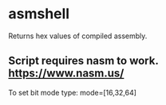 # asmshell

Returns hex values of compiled assembly.

## Script requires nasm to work. https://www.nasm.us/

To set bit mode type:
mode=[16,32,64]
